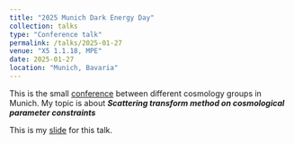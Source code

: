```yaml
---
title: "2025 Munich Dark Energy Day"
collection: talks
type: "Conference talk"
permalink: /talks/2025-01-27
venue: "X5 1.1.18, MPE"
date: 2025-01-27
location: "Munich, Bavaria"
---
```


This is the small [conference](https://indico.ph.tum.de/event/7774/) between different cosmology groups in Munich. My topic is about _**Scattering transform method on cosmological parameter constraints**_

This is my <a href="https://chen-sijin.github.io/Sijin-Chen.github.io/files/talk_slides/2025_Dark_Energy_day.pdf" target="_blank">slide</a> for this talk. 
